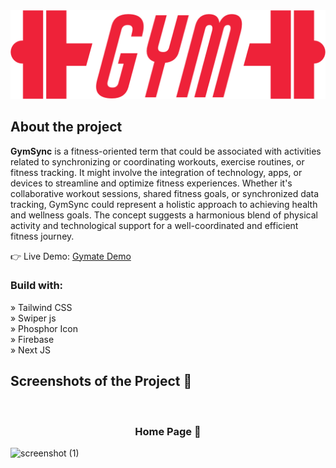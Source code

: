 
<div align='center'><img src='/public/assets/myLogo.png'/></div>
<h2>About the project</h2>

<p><b>GymSync</b> is a fitness-oriented term that could be associated with activities related to synchronizing or coordinating workouts, exercise routines, or fitness tracking. It might involve the integration of technology, apps, or devices to streamline and optimize fitness experiences. Whether it's collaborative workout sessions, shared fitness goals, or synchronized data tracking, GymSync could represent a holistic approach to achieving health and wellness goals. The concept suggests a harmonious blend of physical activity and technological support for a well-coordinated and efficient fitness journey.</p>

👉 Live Demo: <a href='https://gymate-stefvndev.vercel.app/'>Gymate Demo</a>

<h3>Build with:</h3>

» Tailwind CSS <br>
» Swiper js <br>
» Phosphor Icon <br>
» Firebase <br>
» Next JS

<h2>Screenshots of the Project 📸</h2>
<br>
<h3 align='center'>Home Page 🏡</h3>

![screenshot (1)](https://github.com/RidloGhifary/gymsync/assets/117726043/d51b802f-8f47-4711-9471-ed253dd388b2)
